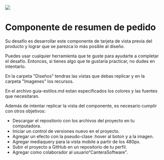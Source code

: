 ![](https://i.ibb.co/j8rds7B/Logo-5.png)

# Componente de resumen de pedido

Su desafío es desarrollar este componente de tarjeta de vista previa del producto y lograr que se parezca lo más posible al diseño.

Puedes usar cualquier herramienta que te guste para ayudarte a completar el desafío. Entonces, si tienes algo que te gustaría practicar, no dudes en intentarlo.

En la carpeta "Diseños" tendras las vistas que debas replicar y en la carpeta "Imagenes" los recursos.

En el archivo guia-estilos.md estan especificados los colores y las fuentes que necesitaran.

Además de intentar replicar la vista del componente, es necesario cumplir con otros objetivos:

- Descargar el repositorio con los archivos del proyecto en tu computadora.
- Iniciar un control de versiones nuevo en el proyecto.
- Agregar un efecto con la pseudo-clase :hover al boton y a la imagen.
- Agregar mediaquery para la vista mobile a partir de los 480px.
- Subir el proyecto a GitHub en un repositorio de tu perfil.
- Agregar como colaborador al usuario“CanteraSoftware".
